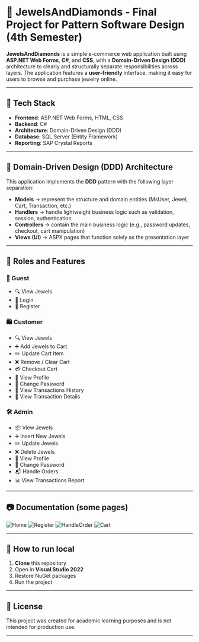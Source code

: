 # 💎 JewelsAndDiamonds - Final Project for Pattern Software Design (4th Semester)

**JewelsAndDiamonds** is a simple e-commerce web application built using **ASP.NET Web Forms**, **C#**, and **CSS**, with a **Domain-Driven Design (DDD)** architecture to clearly and structurally separate responsibilities across layers. The application features a **user-friendly** interface, making it easy for users to browse and purchase jewelry online.

---

## 🧱 Tech Stack

- **Frontend**: ASP.NET Web Forms, HTML, CSS  
- **Backend**: C#  
- **Architecture**: Domain-Driven Design (DDD)  
- **Database**: SQL Server (Entity Framework)
- **Reporting**: SAP Crystal Reports

---

## 🧠 Domain-Driven Design (DDD) Architecture

This application implements the **DDD** pattern with the following layer separation:

- **Models** → represent the structure and domain entities (MsUser, Jewel, Cart, Transaction, etc.)
- **Handlers** → handle lightweight business logic such as validation, session, authentication
- **Controllers** → contain the main business logic (e.g., password updates, checkout, cart manipulation)  
- **Views (UI)** → ASPX pages that function solely as the presentation layer

---

## 👤 Roles and Features

### 🔑 Guest
- 🔍 View Jewels
- 🔐 Login
- 📝 Register

### 🛍️ Customer
- 🔍 View Jewels
- ➕ Add Jewels to Cart
- ✏️ Update Cart Item
- ❌ Remove / Clear Cart
- 💳 Checkout Cart
- 👤 View Profile
- 🔑 Change Password
- 📜 View Transactions History
- 📄 View Transaction Details

### 🛠️ Admin
- 📦 View Jewels
- ➕ Insert New Jewels
- ✏️ Update Jewels
- ❌ Delete Jewels
- 👤 View Profile
- 🔑 Change Password
- 📬 Handle Orders
- 📊 View Transactions Report

---

## 📷 Documentation (some pages)
![Home](https://github.com/user-attachments/assets/66b930c3-c1a9-4f22-bf98-f23ee04b709d)
![Register](https://github.com/user-attachments/assets/5560e9bb-97e8-4850-bbbe-ed0aa4964ccc)
![HandleOrder](https://github.com/user-attachments/assets/2031ce41-4ddd-4fe9-b380-3f93e6f97e63)
![Cart](https://github.com/user-attachments/assets/eb7dbcee-4e78-47db-bfda-ff07679734b7)

---

## 🚀 How to run local

1. **Clone** this repository
2. Open in **Visual Studio 2022**
3. Restore NuGet packages
4. Run the project
---

## 📌 License

This project was created for academic learning purposes and is not intended for production use.

---

